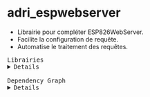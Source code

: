 # adri_espwebserver

- Librairie pour compléter ESP826WebServer.
- Facilite la configuration de requête.
- Automatise le traitement des requêtes.

<pre>
Librairies
<details>
adri_espwebserver               = https://github.com/AdriLighting/adri_espwebserver
adri_httparseurl                = https://github.com/AdriLighting/adri_httparseurl
adri_tools_v2                   = https://github.com/AdriLighting/adri_tools_v2

esp8266/arduino                 = https://github.com/esp8266/Arduino/tree/master/libraries

ArduinoJson                     = https://github.com/bblanchon/ArduinoJson
WebSockets                      = https://github.com/Links2004/arduinoWebSockets
ESPAsyncTCP                     = https://github.com/me-no-dev/ESPAsyncTCP
</details>
Dependency Graph
<details>
|-- [adri_espwebserver] 1.0.0
|   |-- [Hash] 1.0
|   |-- [ArduinoJson] 6.17.1
|   |-- [ESP8266HTTPClient] 1.2
|   |   |-- [ESP8266WiFi] 1.0
|   |-- [ESP8266WebServer] 1.0
|   |   |-- [ESP8266WiFi] 1.0
|   |-- [ESP8266WiFi] 1.0
|   |-- [WebSockets] 2.2.1
|   |   |-- [ESP8266WiFi] 1.0
|   |   |-- [ESPAsyncTCP] 1.2.2
|   |   |   |-- [ESP8266WiFi] 1.0
|   |   |-- [Ethernet(esp8266)] 1.0.4
|   |   |   |-- [SPI] 1.0
|   |   |-- [SPI] 1.0
|   |   |-- [Hash] 1.0
|   |-- [adri_httparseurl] 1.0.0
|   |   |-- [adri_tools_v2] 1.0.0
|   |   |   |-- [ESP8266WiFi] 1.0
|   |   |   |-- [LittleFS(esp8266)] 0.1.0
|   |   |-- [ESP8266WiFi] 1.0
|   |   |-- [LittleFS(esp8266)] 0.1.0
|   |-- [ArduinoOTA] 1.0
|   |   |-- [ESP8266WiFi] 1.0
|   |   |-- [ESP8266mDNS] 1.2
|   |   |   |-- [ESP8266WiFi] 1.0
|   |-- [ESP8266mDNS] 1.2
|   |   |-- [ESP8266WiFi] 1.0
|   |-- [LittleFS(esp8266)] 0.1.0
|   |-- [adri_tools_v2] 1.0.0
|   |   |-- [ESP8266WiFi] 1.0
|   |   |-- [LittleFS(esp8266)] 0.1.0</details>
</pre>